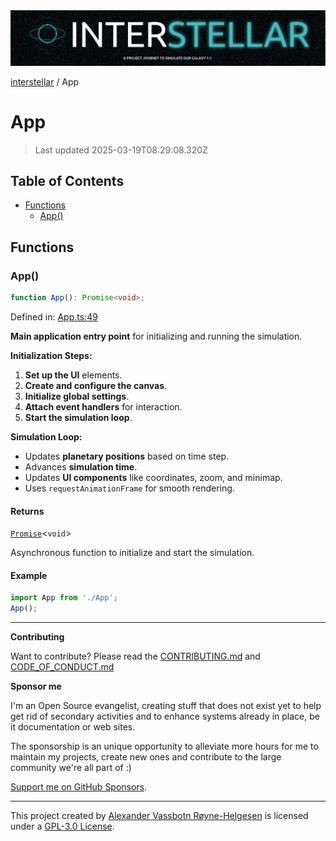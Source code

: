 <div><img alt="SPECCER logo" src="https://raw.githubusercontent.com/phun-ky/interstellar/main/public/interstellar-header.png" style="max-height:120px;"/></div>

[interstellar](README.md) / App

# App

> Last updated 2025-03-19T08:29:08.320Z

## Table of Contents

- [Functions](#functions)
  - [App()](#app-1)

## Functions

### App()

```ts
function App(): Promise<void>;
```

Defined in:
[App.ts:49](https://github.com/phun-ky/interstellar/blob/main/src/App.ts#L49)

**Main application entry point** for initializing and running the simulation.

**Initialization Steps:**

1. **Set up the UI** elements.
2. **Create and configure the canvas**.
3. **Initialize global settings**.
4. **Attach event handlers** for interaction.
5. **Start the simulation loop**.

**Simulation Loop:**

- Updates **planetary positions** based on time step.
- Advances **simulation time**.
- Updates **UI components** like coordinates, zoom, and minimap.
- Uses `requestAnimationFrame` for smooth rendering.

#### Returns

[`Promise`](https://developer.mozilla.org/docs/Web/JavaScript/Reference/Global_Objects/Promise)<`void`>

Asynchronous function to initialize and start the simulation.

#### Example

```ts
import App from './App';
App();
```

---

**Contributing**

Want to contribute? Please read the
[CONTRIBUTING.md](https://github.com/phun-ky/interstellar/blob/main/CONTRIBUTING.md)
and
[CODE_OF_CONDUCT.md](https://github.com/phun-ky/interstellar/blob/main/CODE_OF_CONDUCT.md)

**Sponsor me**

I'm an Open Source evangelist, creating stuff that does not exist yet to help
get rid of secondary activities and to enhance systems already in place, be it
documentation or web sites.

The sponsorship is an unique opportunity to alleviate more hours for me to
maintain my projects, create new ones and contribute to the large community
we're all part of :)

[Support me on GitHub Sponsors](https://github.com/sponsors/phun-ky).

---

This project created by [Alexander Vassbotn Røyne-Helgesen](http://phun-ky.net)
is licensed under a
[GPL-3.0 License](https://choosealicense.com/licenses/gpl-3.0/).

